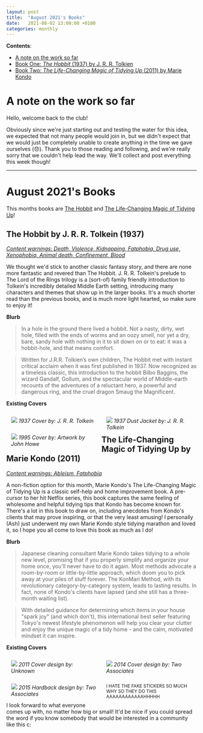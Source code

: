 ```yaml
---
layout: post
title:  "August 2021's Books"
date:   2021-08-02 13:00:00 +0100
categories: monthly 
---
```


**Contents**:
* [A note on the work so far](#A-note-on-the-work-so-far)
* [Book One: *The Hobbit* (1937) by J. R. R. Tolkien](#the-hobbit-by-j-r-r-tolkein-1937)
* [Book Two: *The Life-Changing Magic of Tidying Up* (2011) by Marie Kondo](#the-life-changing-magic-of-tidying-up-by-marie-kondo-2011)

# **A note on the work so far**

Hello, welcome back to the club!

Obviously since we're just starting out and testing the water for this idea, we expected that not many people would join in, but we didn't expect that we would just be completely unable to create anything in the time we gave ourselves (😞). Thank you to those reading and following, and we're really sorry that we couldn't help lead the way. We'll collect and post everything this week though!

********

# **August 2021's Books**

This months books are [The Hobbit](#the-hobbit-by-j-r-r-tolkein-1937) and [The Life-Changing Magic of Tidying Up](#the-life-changing-magic-of-tidying-up-by-marie-kondo-2011)!

## **The Hobbit by J. R. R. Tolkein (1937)**

[*Content warnings: Death, Violence, Kidnapping, Fatphobia, Drug use, Xenophobia, Animal death, Confinement, Blood*](https://app.thestorygraph.com/books/935eea29-cdc0-4487-b1f6-db74cfd62c22/content_warnings)

We thought we'd stick to another classic fantasy story, and there are none more fantastic and revered than The Hobbit. J. R. R. Tolkein's prelude to The Lord of the Rings trilogy is a (sort-of) family friendly introduction to Tolkein's incredibly detailed Middle Earth setting, introducing many characters and themes that show up in the larger books. It's a much shorter read than the previous books, and is much more light hearted, so make sure to enjoy it!

**Blurb**
>In a hole in the ground there lived a hobbit. Not a nasty, dirty, wet hole, filled with the ends of worms and an oozy smell, nor yet a dry, bare, sandy hole with nothing in it to sit down on or to eat: it was a hobbit-hole, and that means comfort.

>Written for J.R.R. Tolkien’s own children, The Hobbit met with instant critical acclaim when it was first published in 1937. Now recognized as a timeless classic, this introduction to the hobbit Bilbo Baggins, the wizard Gandalf, Gollum, and the spectacular world of Middle-earth recounts of the adventures of a reluctant hero, a powerful and dangerous ring, and the cruel dragon Smaug the Magnificent. 

**Existing Covers**

<div style="width:45%; float: left; padding:2.5%">
    <img src="https://cdn.pastemagazine.com/www/system/images/photo_albums/hobbit-book-covers/large/photo_14601_0.jpg?1384968217">
    <i>1937 Cover by: J. R. R. Tolkein</i>
</div>
<div style="width:45%; float: right; padding:2.5%">
    <img src="https://cdn.pastemagazine.com/www/system/images/photo_albums/hobbit-book-covers/large/photo_32476_0.jpg?1384968217">
    <i>1937 Dust Jacket by: J. R. R. Tolkein</i>
</div>
<div style="width:45%; float: left; padding:2.5%">
    <img src="https://cdn.pastemagazine.com/www/system/images/photo_albums/hobbit-book-covers/large/photo_14601_0-5.jpg?1384968217">
    <i>1995 Cover by: Artwork by John Howe</i>
</div>

*******


## **The Life-Changing Magic of Tidying Up by Marie Kondo (2011)**

[*Content warnings: Ableism, Fatphobia*](https://app.thestorygraph.com/books/b89c482b-a551-45f6-9ac5-ea1514d5ea3b/content_warnings)

A non-fiction option for this month, Marie Kondo's The Life-Changing Magic of Tidying Up is a classic self-help and home improvement book. A pre-cursor to her hit Netflix series, this book captures the same feeling of wholesome and helpful tidying tips that Kondo has become known for. There's a lot in this book to draw on, including anecdotes from Kondo's clients that may prove inspiring, or that the very least amusing! I personally (Ash) just underwent my own Marie Kondo style tidying marathon and loved it, so I hope you all come to love this book as much as I do!

**Blurb**
> Japanese cleaning consultant Marie Kondo takes tidying to a whole new level, promising that if you properly simplify and organize your home once, you'll never have to do it again. Most methods advocate a room-by-room or little-by-little approach, which doom you to pick away at your piles of stuff forever. The KonMari Method, with its revolutionary category-by-category system, leads to lasting results. In fact, none of Kondo's clients have lapsed (and she still has a three-month waiting list).

>With detailed guidance for determining which items in your house "spark joy" (and which don't), this international best seller featuring Tokyo's newest lifestyle phenomenon will help you clear your clutter and enjoy the unique magic of a tidy home - and the calm, motivated mindset it can inspire.

**Existing Covers**

<div style="width:45%; float: left; padding:2.5%">
    <img src="https://external-content.duckduckgo.com/iu/?u=http%3A%2F%2Fwww.amynewnostalgia.com%2Fwp-content%2Fuploads%2F2015%2F04%2FLIFE-CHANGING-TIDYING-UP.jpg">
    <i>2011 Cover design by: Unknown</i>
</div>
<div style="width:45%; float: right; padding:2.5%">
    <img src="https://m.media-amazon.com/images/I/4137O2Bo+4L.jpg">
    <i>2014 Cover design by: Two Associates</i>
</div>
<div style="width:45%; float: left; padding:2.5%">
    <img src="https://www.penguin.co.uk/content/dam/prh/books/109/1098459/9781785040443.jpg">
    <i>2015 Hardback design by: Two Associates</i>
</div>
<sup style="width:45%; float: right; padding:2.5%">I HATE THE FAKE STICKERS SO MUCH WHY SO THEY DO THIS AAAAAAAAAAAAHHHHH   </sup>

*********

I look forward to what everyone comes up with, no matter how big or small! It'd be nice if you could spread the word if you know somebody that would be interested in a community like this c: